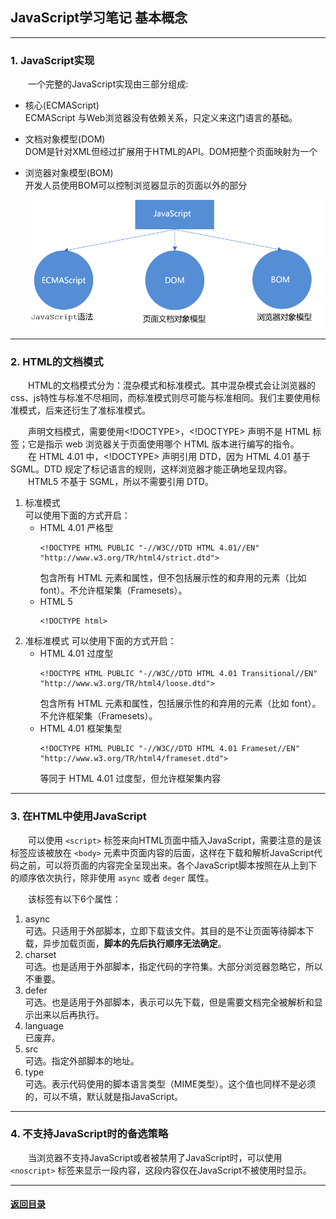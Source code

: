 ## JavaScript学习笔记 基本概念
---
### 1. JavaScript实现

&emsp;&emsp;一个完整的JavaScript实现由三部分组成:  
+ 核心(ECMAScript)  
    ECMAScript 与Web浏览器没有依赖关系，只定义来这门语言的基础。
    
+ 文档对象模型(DOM)  
    DOM是针对XML但经过扩展用于HTML的API。DOM把整个页面映射为一个
    
+ 浏览器对象模型(BOM)  
    开发人员使用BOM可以控制浏览器显示的页面以外的部分
    
    ![](./img/图片11.png)

---
### 2. HTML的文档模式

&emsp;&emsp;HTML的文档模式分为：混杂模式和标准模式。其中混杂模式会让浏览器的css、js特性与标准不尽相同，而标准模式则尽可能与标准相同。我们主要使用标准模式，后来还衍生了准标准模式。

&emsp;&emsp;声明文档模式，需要使用<!DOCTYPE>，<!DOCTYPE> 声明不是 HTML 标签；它是指示 web 浏览器关于页面使用哪个 HTML 版本进行编写的指令。  
&emsp;&emsp;在 HTML 4.01 中，<!DOCTYPE> 声明引用 DTD，因为 HTML 4.01 基于 SGML。DTD 规定了标记语言的规则，这样浏览器才能正确地呈现内容。  
&emsp;&emsp;HTML5 不基于 SGML，所以不需要引用 DTD。

1. 标准模式  
    可以使用下面的方式开启：
    + HTML 4.01 严格型
        ```
        <!DOCTYPE HTML PUBLIC "-//W3C//DTD HTML 4.01//EN" 
        "http://www.w3.org/TR/html4/strict.dtd">
        ```
        包含所有 HTML 元素和属性，但不包括展示性的和弃用的元素（比如 font）。不允许框架集（Framesets）。
    + HTML 5
        ```
        <!DOCTYPE html>
        ```
2. 准标准模式
    可以使用下面的方式开启：  
    + HTML 4.01 过度型
        ```
        <!DOCTYPE HTML PUBLIC "-//W3C//DTD HTML 4.01 Transitional//EN" 
        "http://www.w3.org/TR/html4/loose.dtd">
        ```
        包含所有 HTML 元素和属性，包括展示性的和弃用的元素（比如 font）。不允许框架集（Framesets）。
    + HTML 4.01 框架集型
        ```
        <!DOCTYPE HTML PUBLIC "-//W3C//DTD HTML 4.01 Frameset//EN" 
        "http://www.w3.org/TR/html4/frameset.dtd">
        ```
        等同于 HTML 4.01 过度型，但允许框架集内容

---
### 3. 在HTML中使用JavaScript

&emsp;&emsp;可以使用 `<script>` 标签来向HTML页面中插入JavaScript，需要注意的是该标签应该被放在 `<body>` 元素中页面内容的后面，这样在下载和解析JavaScript代码之前，可以将页面的内容完全呈现出来。各个JavaScript脚本按照在从上到下的顺序依次执行，除非使用 `async` 或者 `deger` 属性。

&emsp;&emsp;该标签有以下6个属性：
1. async  
    可选。只适用于外部脚本，立即下载该文件。其目的是不让页面等待脚本下载，异步加载页面，**脚本的先后执行顺序无法确定**。
2. charset  
    可选。也是适用于外部脚本，指定代码的字符集。大部分浏览器忽略它，所以不重要。
3. defer  
    可选。也是适用于外部脚本，表示可以先下载，但是需要文档完全被解析和显示出来以后再执行。
4. language  
    已废弃。
5. src  
    可选。指定外部脚本的地址。
6. type  
    可选。表示代码使用的脚本语言类型（MIME类型）。这个值也同样不是必须的，可以不填，默认就是指JavaScript。

---
### 4. 不支持JavaScript时的备选策略

&emsp;&emsp;当浏览器不支持JavaScript或者被禁用了JavaScript时，可以使用 `<noscript>` 标签来显示一段内容，这段内容仅在JavaScript不被使用时显示。

---

#### [返回目录](./)

